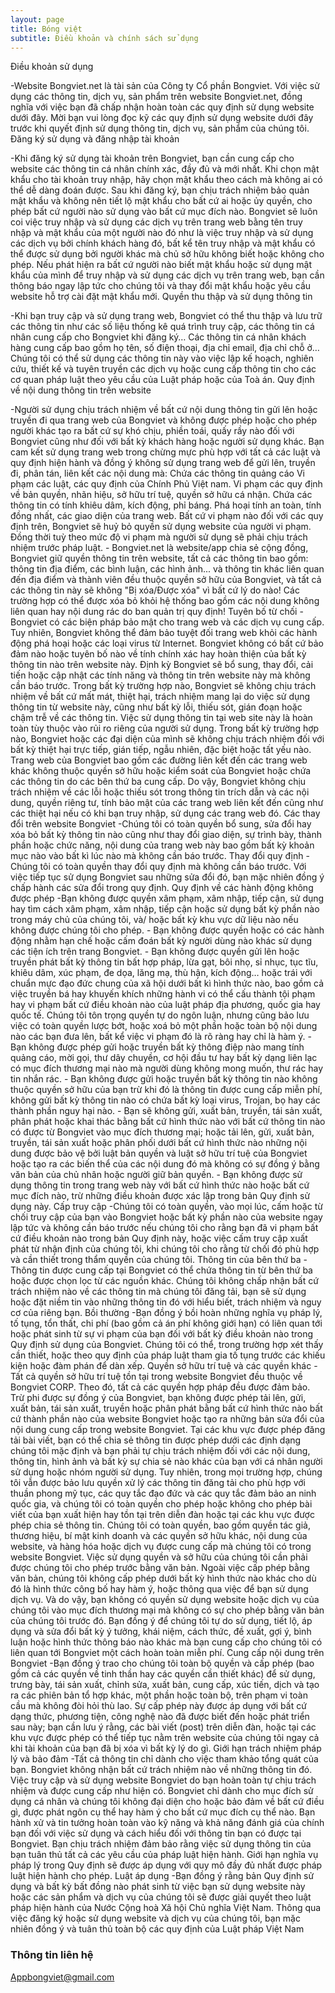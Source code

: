 ```yaml
---
layout: page
title: Bóng việt
subtitle: Điều khoản và chính sách sử dụng
---
```


Điều khoản sử dụng

-Website Bongviet.net là tài sản của Công ty Cổ phần Bongviet. Với việc sử dụng các thông tin, dịch vụ, sản phẩm trên website Bongviet.net, đồng nghĩa với việc bạn đã chấp nhận hoàn toàn các quy định sử dụng website dưới đây. Mời bạn vui lòng đọc kỹ các quy định sử dụng website dưới đây trước khi quyết định sử dụng thông tin, dịch vụ, sản phẩm của chúng tôi.
Đăng ký sử dụng và đăng nhập tài khoản

-Khi đăng ký sử dụng tài khoản trên Bongviet, bạn cần cung cấp cho website các thông tin cá nhân chính xác, đầy đủ và mới nhất. Khi chọn mật khẩu cho tài khoản truy nhập, hãy chọn mật khẩu theo cách mà không ai có thể dễ dàng đoán được. Sau khi đăng ký, bạn chịu trách nhiệm bảo quản mật khẩu và không nên tiết lộ mật khẩu cho bất cứ ai hoặc ủy quyền, cho phép bất cứ người nào sử dụng vào bất cứ mục đích nào. Bongviet sẽ luôn coi việc truy nhập và sử dụng các dịch vụ trên trang web bằng tên truy nhập và mật khẩu của một người nào đó như là việc truy nhập và sử dụng các dịch vụ bởi chính khách hàng đó, bất kể tên truy nhập và mật khẩu có thể được sử dụng bởi người khác mà chủ sở hữu không biết hoặc không cho phép. Nếu phát hiện ra bất cứ người nào biết mật khẩu hoặc sử dụng mật khẩu của mình để truy nhập và sử dụng các dịch vụ trên trang web, bạn cần thông báo ngay lập tức cho chúng tôi và thay đổi mật khẩu hoặc yêu cầu website hỗ trợ cài đặt mật khẩu mới.
Quyền thu thập và sử dụng thông tin

-Khi bạn truy cập và sử dụng trang web, Bongviet có thể thu thập và lưu trữ các thông tin như các số liệu thống kê quá trình truy cập, các thông tin cá nhân cung cấp cho Bongviet khi đăng ký… Các thông tin cá nhân khách hàng cung cấp bao gồm họ tên, số điện thoại, địa chỉ email, địa chỉ chỗ ở… Chúng tôi có thể sử dụng các thông tin này vào việc lập kế hoạch, nghiên cứu, thiết kế và tuyên truyền các dịch vụ hoặc cung cấp thông tin cho các cơ quan pháp luật theo yêu cầu của Luật pháp hoặc của Toà án.
Quy định về nội dung thông tin trên website

-Người sử dụng chịu trách nhiệm về bất cứ nội dung thông tin gửi lên hoặc truyền đi qua trang web của Bongviet và không được phép hoặc cho phép người khác tạo ra bất cứ sự khó chịu, phiền toái, quấy rầy nào đối với Bongviet cũng như đối với bất kỳ khách hàng hoặc người sử dụng khác. Bạn cam kết sử dụng trang web trong chừng mực phù hợp với tất cả các luật và quy định hiện hành và đồng ý không sử dụng trang web để gửi lên, truyền đi, phân tán, liên kết các nội dung mà: Chứa các thông tin quảng cáo Vi phạm các luật, các quy định của Chính Phủ Việt nam. Vi phạm các quy định về bản quyền, nhãn hiệu, sở hữu trí tuệ, quyền sở hữu cá nhận. Chứa các thông tin có tính khiêu dâm, kích động, phỉ báng. Phá hoại tính an toàn, tính đồng nhất, các giao diện của trang web. Bất cứ vi phạm nào đối với các quy định trên, Bongviet sẽ huỷ bỏ quyền sử dụng website của người vi phạm. Đồng thời tuỳ theo mức độ vi phạm mà người sử dụng sẽ phải chịu trách nhiệm trước pháp luật. - Bongviet.net là website/app chia sẻ cộng đồng, Bongviet giữ quyền thông tin trên website, tất cả các thông tin bao gồm: thông tin địa điểm, các bình luận, các hình ảnh... và thông tin khác liên quan đến địa điểm và thành viên đều thuộc quyền sở hữu của Bongviet, và tất cả các thông tin này sẽ không "Bị xóa/Được xóa" vì bất cứ lý do nào! Các trường hợp có thể được xóa bỏ khỏi hệ thống bao gồm các nội dung không liên quan hay nội dung rác do ban quản trị quy định!
Tuyên bố từ chối
-Bongviet có các biện pháp bảo mật cho trang web và các dịch vụ cung cấp. Tuy nhiên, Bongviet không thể đảm bảo tuyệt đối trang web khỏi các hành động phá hoại hoặc các loại virus từ Internet. Bongviet không có bất cứ bảo đảm nào hoặc tuyên bố nào về tính chính xác hay hoàn thiện của bất kỳ thông tin nào trên website này. Định kỳ Bongviet sẽ bổ sung, thay đổi, cải tiến hoặc cập nhật các tính năng và thông tin trên website này mà không cần báo trước. Trong bất kỳ trường hợp nào, Bongviet sẽ không chịu trách nhiệm về bất cứ mất mát, thiệt hại, trách nhiệm mang lại do việc sử dụng thông tin từ website này, cũng như bất kỳ lỗi, thiếu sót, gián đoạn hoặc chậm trễ về các thông tin. Việc sử dụng thông tin tại web site này là hoàn toàn tùy thuộc vào rủi ro riêng của người sử dụng. Trong bất kỳ trường hợp nào, Bongviet hoặc các đại diện của mình sẽ không chịu trách nhiệm đối với bất kỳ thiệt hại trực tiếp, gián tiếp, ngẫu nhiên, đặc biệt hoặc tất yếu nào. Trang web của Bongviet bao gồm các đường liên kết đến các trang web khác không thuộc quyền sở hữu hoặc kiểm soát của Bongviet hoặc chứa các thông tin do các bên thứ ba cung cấp. Do vậy, Bongviet không chịu trách nhiệm về các lỗi hoặc thiếu sót trong thông tin trích dẫn và các nội dung, quyền riêng tư, tính bảo mật của các trang web liên kết đến cũng như các thiệt hại nếu có khi bạn truy nhập, sử dụng các trang web đó.
Các thay đổi trên website Bongviet
-Chúng tôi có toàn quyền bổ sung, sửa đổi hay xóa bỏ bất kỳ thông tin nào cũng như thay đổi giao diện, sự trình bày, thành phần hoặc chức năng, nội dung của trang web này bao gồm bất kỳ khoản mục nào vào bất kì lúc nào mà không cần báo trước.
Thay đổi quy định
-Chúng tôi có toàn quyền thay đổi quy định mà không cần báo trước. Với việc tiếp tục sử dụng Bongviet sau những sửa đổi đó, bạn mặc nhiên đồng ý chấp hành các sửa đổi trong quy định.
Quy định về các hành động không được phép
-Bạn không được quyền xâm phạm, xâm nhập, tiếp cận, sử dụng hay tìm cách xâm phạm, xâm nhập, tiếp cận hoặc sử dụng bất kỳ phần nào trong máy chủ của chúng tôi, và/ hoặc bất kỳ khu vực dữ liệu nào nếu không được chúng tôi cho phép. - Bạn không được quyền hoặc có các hành động nhằm hạn chế hoặc cấm đoán bất kỳ người dùng nào khác sử dụng các tiện ích trên trang Bongviet. - Bạn không được quyền gửi lên hoặc truyền phát bất kỳ thông tin bất hợp pháp, lừa gạt, bôi nhọ, sỉ nhục, tục tĩu, khiêu dâm, xúc phạm, đe dọa, lăng mạ, thù hận, kích động… hoặc trái với chuẩn mực đạo đức chung của xã hội dưới bất kì hình thức nào, bao gồm cả việc truyền bá hay khuyến khích những hành vi có thể cấu thành tội phạm hay vi phạm bất cứ điều khoản nào của luật pháp địa phương, quốc gia hay quốc tế. Chúng tôi tôn trọng quyền tự do ngôn luận, nhưng cũng bảo lưu việc có toàn quyền lược bớt, hoặc xoá bỏ một phần hoặc toàn bộ nội dung nào các bạn đưa lên, bất kể việc vi phạm đó là rõ ràng hay chỉ là hàm ý. - Bạn không được phép gửi hoặc truyền bất kỳ thông điệp nào mang tính quảng cáo, mời gọi, thư dây chuyền, cơ hội đầu tư hay bất kỳ dạng liên lạc có mục đích thương mại nào mà người dùng không mong muốn, thư rác hay tin nhắn rác. - Bạn không được gửi hoặc truyền bất kỳ thông tin nào không thuộc quyền sở hữu của bạn trừ khi đó là thông tin được cung cấp miễn phí, không gửi bất kỳ thông tin nào có chứa bất kỳ loại virus, Trojan, bọ hay các thành phần nguy hại nào. - Bạn sẽ không gửi, xuất bản, truyền, tái sản xuất, phân phát hoặc khai thác bằng bất cứ hình thức nào với bất cứ thông tin nào có được từ Bongviet vào mục đích thương mại; hoặc tải lên, gửi, xuất bản, truyền, tái sản xuất hoặc phân phối dưới bất cứ hình thức nào những nội dung được bảo vệ bởi luật bản quyền và luật sở hữu trí tuệ của Bongviet hoặc tạo ra các biến thể của các nội dung đó mà không có sự đồng ý bằng văn bản của chủ nhân hoặc người giữ bản quyền. - Bạn không được sử dụng thông tin trong trang web này với bất cứ hình thức nào hoặc bất cứ mục đích nào, trừ những điều khoản được xác lập trong bản Quy định sử dụng này.
Cấp truy cập
-Chúng tôi có toàn quyền, vào mọi lúc, cấm hoặc từ chối truy cập của bạn vào Bongviet hoặc bất kỳ phần nào của website ngay lập tức và không cần báo trước nếu chúng tôi cho rằng bạn đã vi phạm bất cứ điều khoản nào trong bản Quy định này, hoặc việc cấm truy cập xuất phát từ nhận định của chúng tôi, khi chúng tôi cho rằng từ chối đó phù hợp và cần thiết trong thẩm quyền của chúng tôi.
Thông tin của bên thứ ba
-Thông tin được cung cấp tại Bongviet có thể chứa thông tin từ bên thứ ba hoặc được chọn lọc từ các nguồn khác. Chúng tôi không chấp nhận bất cứ trách nhiệm nào về các thông tin mà chúng tôi đăng tải, bạn sẽ sử dụng hoặc đặt niềm tin vào những thông tin đó với hiểu biết, trách nhiệm và nguy cơ của riêng bạn.
Bồi thường
-Bạn đồng ý bồi hoàn những nghĩa vụ pháp lý, tố tụng, tổn thất, chi phí (bao gồm cả án phí không giới hạn) có liên quan tới hoặc phát sinh từ sự vi phạm của bạn đối với bất kỳ điều khoản nào trong Quy định sử dụng của Bongviet. Chúng tôi có thể, trong trường hợp xét thấy cần thiết, hoặc theo quy định của pháp luật tham gia tố tụng trước các khiếu kiện hoặc đàm phán để dàn xếp.
Quyền sở hữu trí tuệ và các quyền khác
-Tất cả quyền sở hữu trí tuệ tồn tại trong website Bongviet đều thuộc về Bongviet CORP. Theo đó, tất cả các quyền hợp pháp đều được đảm bảo. Trừ phi được sự đồng ý của Bongviet, bạn không được phép tải lên, gửi, xuất bản, tái sản xuất, truyền hoặc phân phát bằng bất cứ hình thức nào bất cứ thành phần nào của website Bongviet hoặc tạo ra những bản sửa đổi của nội dung cung cấp trong website Bongviet. Tại các khu vực được phép đăng tải bài viết, bạn có thể chia sẻ thông tin được phép dưới các định dạng chúng tôi mặc định và bạn phải tự chịu trách nhiệm đối với các nội dung, thông tin, hình ảnh và bất kỳ sự chia sẻ nào khác của bạn với cá nhân người sử dụng hoặc nhóm người sử dụng. Tuy nhiên, trong mọi trường hợp, chúng tôi vẫn được bảo lưu quyền xử lý các thông tin đăng tải cho phù hợp với thuần phong mỹ tục, các quy tắc đạo đức và các quy tắc đảm bảo an ninh quốc gia, và chúng tôi có toàn quyền cho phép hoặc không cho phép bài viết của bạn xuất hiện hay tồn tại trên diễn đàn hoặc tại các khu vực được phép chia sẻ thông tin. Chúng tôi có toàn quyền, bao gồm quyền tác giả, thương hiệu, bí mật kinh doanh và các quyền sở hữu khác, nội dung của website, và hàng hóa hoặc dịch vụ được cung cấp mà chúng tôi có trong website Bongviet. Việc sử dụng quyền và sở hữu của chúng tôi cần phải được chúng tôi cho phép trước bằng văn bản. Ngoài việc cấp phép bằng văn bản, chúng tôi không cấp phép dưới bất kỳ hình thức nào khác cho dù đó là hình thức công bố hay hàm ý, hoặc thông qua việc để bạn sử dụng dịch vụ. Và do vậy, bạn không có quyền sử dụng website hoặc dịch vụ của chúng tôi vào mục đích thương mại mà không có sự cho phép bằng văn bản của chúng tôi trước đó. Bạn đồng ý để chúng tôi tự do sử dụng, tiết lộ, áp dụng và sửa đổi bất kỳ ý tưởng, khái niệm, cách thức, đề xuất, gợi ý, bình luận hoặc hình thức thông báo nào khác mà bạn cung cấp cho chúng tôi có liên quan tới Bongviet một cách hoàn toàn miễn phí.
Cung cấp nội dung trên Bongviet
-Bạn đồng ý trao cho chúng tôi toàn bộ quyền và cấp phép (bao gồm cả các quyền về tinh thần hay các quyền cần thiết khác) để sử dụng, trưng bày, tái sản xuất, chỉnh sửa, xuất bản, cung cấp, xúc tiến, dịch và tạo ra các phiên bản tổ hợp khác, một phần hoặc toàn bộ, trên phạm vi toàn cầu mà không đòi hỏi thù lao. Sự cấp phép này được áp dụng với bất cứ dạng thức, phương tiện, công nghệ nào đã được biết đến hoặc phát triển sau này; bạn cần lưu ý rằng, các bài viết (post) trên diễn đàn, hoặc tại các khu vực được phép có thể tiếp tục nằm trên website của chúng tôi ngay cả khi tài khoản của bạn đã bị xóa vì bất kỳ lý do gì.
Giới hạn trách nhiệm pháp lý và bảo đảm
-Tất cả thông tin chỉ dành cho việc tham khảo tổng quát của bạn. Bongviet không nhận bất cứ trách nhiệm nào về những thông tin đó. Việc truy cập và sử dụng website Bongviet do bạn hoàn toàn tự chịu trách nhiệm và được cung cấp như hiện có. Bongviet chỉ dành cho mục đích sử dụng cá nhân và chúng tôi không đại diện cho hoặc bảo đảm về bất cứ điều gì, được phát ngôn cụ thể hay hàm ý cho bất cứ mục đích cụ thể nào. Bạn hành xử và tin tưởng hoàn toàn vào kỹ năng và khả năng đánh giá của chính bạn đối với việc sử dụng và cách hiểu đối với thông tin bạn có được tại Bongviet. Bạn chịu trách nhiệm đảm bảo rằng việc sử dụng thông tin của bạn tuân thủ tất cả các yêu cầu của pháp luật hiện hành. Giới hạn nghĩa vụ pháp lý trong Quy định sẽ được áp dụng với quy mô đầy đủ nhất được pháp luật hiện hành cho phép.
Luật áp dụng
-Bạn đồng ý rằng bản Quy định sử dụng và bất kỳ bất đồng nào phát sinh từ việc bạn sử dụng website này hoặc các sản phẩm và dịch vụ của chúng tôi sẽ được giải quyết theo luật pháp hiện hành của Nước Cộng hoà Xã hội Chủ nghĩa Việt Nam. Thông qua việc đăng ký hoặc sử dụng website và dịch vụ của chúng tôi, bạn mặc nhiên đồng ý và tuân thủ toàn bộ các quy định của Luật pháp Việt Nam



### Thông tin liên hệ

Appbongviet@gmail.com
